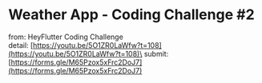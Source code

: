 # Weather App - Coding Challenge #2

from: HeyFlutter Coding Challenge\
detail: [https://youtu.be/5O1ZR0LaWfw?t=108](https://youtu.be/5O1ZR0LaWfw?t=108)\
submit: [https://forms.gle/M65Pzox5xFrc2DoJ7](https://forms.gle/M65Pzox5xFrc2DoJ7)
